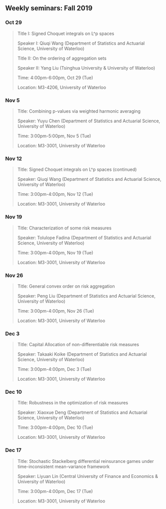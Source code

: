 
## Weekly seminars: Fall 2019

### Oct 29

> Title I: Signed Choquet integrals on L^p spaces 
>
> Speaker I: Qiuqi Wang (Department of Statistics and Actuarial Science, University of Waterloo)  
>
> Title II: On the ordering of aggregation sets
>
> Speaker II: Yang Liu (Tsinghua University & University of Waterloo)
> 
> Time: 4:00pm-6:00pm, Oct 29 (Tue)
>
> Location: M3-4206, University of Waterloo
 

### Nov 5

> Title: Combining p-values via weighted harmonic averaging
>
> Speaker: Yuyu Chen (Department of Statistics and Actuarial Science, University of Waterloo)
> 
> Time: 3:00pm-5:00pm, Nov 5 (Tue)
>
> Location: M3-3001, University of Waterloo

### Nov 12

> Title: Signed Choquet integrals on L^p spaces (continued)
> 
> Speaker: Qiuqi Wang (Department of Statistics and Actuarial Science, University of Waterloo)
>
> Time: 3:00pm-4:00pm, Nov 12 (Tue)
> 
> Location: M3-3001, University of Waterloo

### Nov 19

> Title: Characterization of some risk measures
>
> Speaker: Tolulope Fadina (Department of Statistics and Actuarial Science, University of Waterloo)
>
> Time: 3:00pm-4:00pm, Nov 19 (Tue)
>
> Location: M3-3001, University of Waterloo

### Nov 26

> Title: General convex order on risk aggregation
>
> Speaker: Peng Liu (Department of Statistics and Actuarial Science, University of Waterloo)
>
> Time: 3:00pm-4:00pm, Nov 26 (Tue)
>
> Location: M3-3001, University of Waterloo


### Dec 3

> Title: Capital Allocation of non-differentiable risk measures
>
> Speaker: Takaaki Koike (Department of Statistics and Actuarial Science, University of Waterloo)
>
> Time: 3:00pm-4:00pm, Dec 3 (Tue)
>
> Location: M3-3001, University of Waterloo


### Dec 10

> Title: Robustness in the optimization of risk measures
>
> Speaker: Xiaoxue Deng (Department of Statistics and Actuarial Science, University of Waterloo)
>
> Time: 3:00pm-4:00pm, Dec 10 (Tue)
>
> Location: M3-3001, University of Waterloo


### Dec 17


> Title: Stochastic Stackelberg differential reinsurance games under time-inconsistent mean-variance framework
>
> Speaker: Liyuan Lin (Central University of Finance and Economics & University of Waterloo)
> 
> Time: 3:00pm-4:00pm, Dec 17 (Tue)
>
> Location: M3-3001, University of Waterloo

